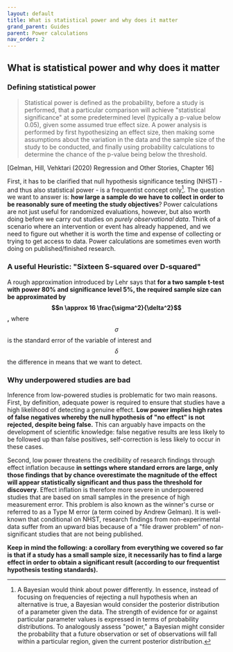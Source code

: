 ```yaml
---
layout: default
title: What is statistical power and why does it matter
grand_parent: Guides
parent: Power calculations
nav_order: 2
---
```


## What is statistical power and why does it matter

### Defining statistical power

> Statistical power is defined as the probability, before a study is performed, that a particular comparison will achieve "statistical significance" at some predetermined level (typically a p-value below 0.05), given some assumed true effect size.
> A power analysis is performed by first hypothesizing an effect size, then making some assumptions about the variation in the data and the sample size of the study to be conducted, and finally using probability calculations to determine the chance of the p-value being below the threshold.

[Gelman, Hill, Vehktari (2020) Regression and Other Stories, Chapter 16]

First, it has to be clarified that null hypothesis significance testing (NHST) - and thus also statistical power - is a frequentist concept only[^1].
The question we want to answer is: **how large a sample do we have to collect in order to be reasonably sure of meeting the study objectives**?
Power calculations are not just useful for randomized evaluations, however, but also worth doing before we carry out studies on *purely observational data*.
Think of a scenario where an intervention or event has already happened, and we need to figure out whether it is worth the time and expense of collecting or trying to get access to data.
Power calculations are sometimes even worth doing on published/finished research.


<!-- As a next step in this chain of thought it is useful to have a personal heuristic in place to approximate a counterfactual benchmark, e.g. what sample size would the authors have needed, had the effect size been only half of the reported one. -->

### A useful Heuristic: "Sixteen S-squared over D-squared"

A rough approximation introduced by Lehr says that **for a two sample t-test with power 80% and significance level 5%, the required sample size can be approximated by $$n \approx 16 \frac{\sigma^2}{\delta^2}$$,** where $$\sigma$$ is the standard error of the variable of interest and $$\delta$$ the difference in means that we want to detect.

### Why underpowered studies are bad

<!-- From the CzList paper 2019 southern: - see also the JPAL document that was linked on WB DIME -->
Inference from low-powered studies is problematic for two main reasons.
First, by definition, adequate power is required to ensure that studies have a high likelihood of detecting a genuine effect. **Low power implies high rates of false negatives whereby the null hypothesis of "no effect" is not rejected, despite being false.**
This can arguably have impacts on the development of scientific knowledge: false negative results are less likely to be followed up than false positives, self-correction is less likely to occur in these cases.

Second, low power threatens the credibility of research findings through effect inflation because **in settings where standard errors are large, only those findings that by chance overestimate the magnitude of the effect will appear statistically significant and thus pass the threshold for discovery**. Effect inflation is therefore more severe in underpowered studies that are based on small samples in the presence of high measurement error. This problem is also known as the winner's curse or referred to as a Type M error (a term coined by Andrew Gelman). It is well-known that conditional on NHST, research findings from non-experimental data suffer from an upward bias because of a "file drawer problem" of non-significant studies that are not being published.

<!-- The third, less appreciated aspect of statistical power is its relation to false discoveries. -->
<!-- The connection becomes clear once we abandon the practice of treating a single finding that has achieved formal statistical significance as conclusive evidence, and instead consider a Bayesian framework of statistical inference whereby any individual study contributes to scientific knowledge insofar as it moves our priors regarding the existence of the effect/association in question. -->
<!-- In this framework, studies may be assessed on the basis of their positive predictive value (PPV): The poststudy probability (PSP) that a research finding that has achieved formal statistical significance is indeed true (Wacholder et al. 2004; Ioannidis 2005).39 The basic ingredients of this metric are the Type I and II error rates (α and β, respectively), together with π, the fraction of true associations among all associations tested in a given field. -->
<!-- We treat this fraction as our prior: The prestudy odds that the association in question is true (we discuss different ways to obtain priors later in this section). -->
<!-- The PSP is then defined as the share of true associations which are declared true ([1 − β]π) divided by the share of all associations which are declared true ([1 − β]π + α[1 − π]). -->
<!-- As shown in Equation 3 below (reproduced from Maniadis, Tufano, and List (2014)), the PSP depends on the power of a study (1 − β) in the following way: -->

**Keep in mind the following: a corollary from everything we covered so far is that if a study has a small sample size, it necessarily has to find a large effect in order to obtain a significant result (according to our frequentist hypothesis testing standards).**

[^1]: A Bayesian would think about power differently. In essence, instead of focusing on frequencies of rejecting a null hypothesis when an alternative is true, a Bayesian would consider the posterior distribution of a parameter given the data. The strength of evidence for or against particular parameter values is expressed in terms of probability distributions. To analogously assess "power," a Bayesian might consider the probability that a future observation or set of observations will fall within a particular region, given the current posterior distribution.



